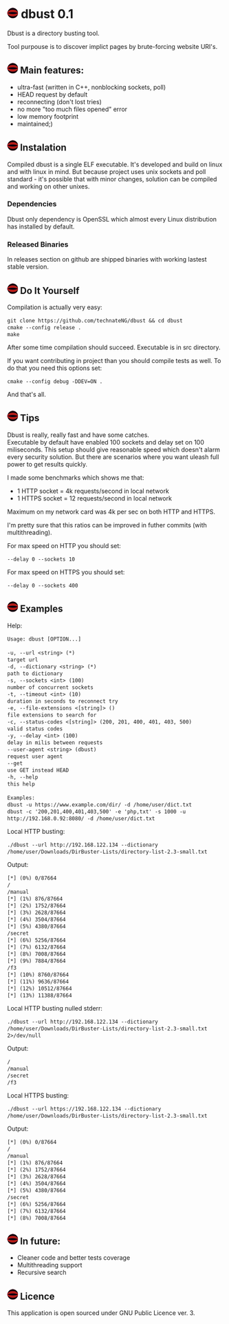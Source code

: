 # ![dbust logo](images/dbust2.png) dbust 0.1
Dbust is a directory busting tool.

Tool purpouse is to discover implict pages by brute-forcing website URI's.

## ![dbust logo](images/dbust2.png) Main features:
* ultra-fast (written in C++, nonblocking sockets, poll)
* HEAD request by default
* reconnecting (don't lost tries)
* no more "too much files opened" error
* low memory footprint
* maintained;)

## ![dbust logo](images/dbust2.png) Instalation
Compiled dbust is a single ELF executable. It's developed and build on linux and with linux in mind.
But because project uses unix sockets and poll standard - it's possible that with minor changes, 
solution can be compiled and working on other unixes.

### Dependencies
Dbust only dependency is OpenSSL which almost every Linux distribution has installed by default.

### Released Binaries
In releases section on github are shipped binaries with working lastest stable version.

## ![dbust logo](images/dbust2.png) Do It Yourself
Compilation is actually very easy:

```
git clone https://github.com/technateNG/dbust && cd dbust
cmake --config release .
make
```
After some time compilation should succeed. Executable is in src directory.

If you want contributing in project than you should compile tests as well.
To do that you need this options set:
```
cmake --config debug -DDEV=ON .
```
And that's all.

## ![dbust logo](images/dbust2.png) Tips
Dbust is really, really fast and have some catches.  
Executable by default have enabled 100 sockets and delay set on 100 miliseconds. 
This setup should give reasonable speed which doesn't alarm every security solution. But there are scenarios where 
you want uleash full power to get results quickly.

I made some benchmarks which shows me that:
* 1 HTTP socket = 4k requests/second in local network
* 1 HTTPS socket = 12 requests/second in local network

Maximum on my network card was 4k per sec on both HTTP and HTTPS.

I'm pretty sure that this ratios can be improved in futher commits (with multithreading).

For max speed on HTTP you should set:
```
--delay 0 --sockets 10
```

For max speed on HTTPS you should set:
```
--delay 0 --sockets 400
```
## ![dbust logo](images/dbust2.png) Examples
Help:
```
Usage: dbust [OPTION...]

-u, --url <string> (*)                                               target url
-d, --dictionary <string> (*)                                        path to dictionary
-s, --sockets <int> (100)                                            number of concurrent sockets
-t, --timeout <int> (10)                                             duration in seconds to reconnect try
-e, --file-extensions <[string]> ()                                  file extensions to search for
-c, --status-codes <[string]> (200, 201, 400, 401, 403, 500)         valid status codes
-y, --delay <int> (100)                                              delay in milis between requests
--user-agent <string> (dbust)                                        request user agent
--get                                                                use GET instead HEAD
-h, --help                                                           this help

Examples:
dbust -u https://www.example.com/dir/ -d /home/user/dict.txt
dbust -c '200,201,400,401,403,500' -e 'php,txt' -s 1000 -u http://192.168.0.92:8080/ -d /home/user/dict.txt
```
Local HTTP busting:
```
./dbust --url http://192.168.122.134 --dictionary /home/user/Downloads/DirBuster-Lists/directory-list-2.3-small.txt
```
Output:
```
[*] (0%) 0/87664
/
/manual
[*] (1%) 876/87664
[*] (2%) 1752/87664
[*] (3%) 2628/87664
[*] (4%) 3504/87664
[*] (5%) 4380/87664
/secret
[*] (6%) 5256/87664
[*] (7%) 6132/87664
[*] (8%) 7008/87664
[*] (9%) 7884/87664
/f3
[*] (10%) 8760/87664
[*] (11%) 9636/87664
[*] (12%) 10512/87664
[*] (13%) 11388/87664
```
Local HTTP busting nulled stderr:
```
./dbust --url http://192.168.122.134 --dictionary /home/user/Downloads/DirBuster-Lists/directory-list-2.3-small.txt 2>/dev/null
```
Output:
```
/
/manual
/secret
/f3
```
Local HTTPS busting:
```
./dbust --url https://192.168.122.134 --dictionary /home/user/Downloads/DirBuster-Lists/directory-list-2.3-small.txt
```
Output:
```
[*] (0%) 0/87664
/
/manual
[*] (1%) 876/87664
[*] (2%) 1752/87664
[*] (3%) 2628/87664
[*] (4%) 3504/87664
[*] (5%) 4380/87664
/secret
[*] (6%) 5256/87664
[*] (7%) 6132/87664
[*] (8%) 7008/87664
```
## ![dbust logo](images/dbust2.png) In future:
* Cleaner code and better tests coverage
* Multithreading support
* Recursive search

## ![dbust logo](images/dbust2.png) Licence
This application is open sourced under GNU Public Licence ver. 3.
